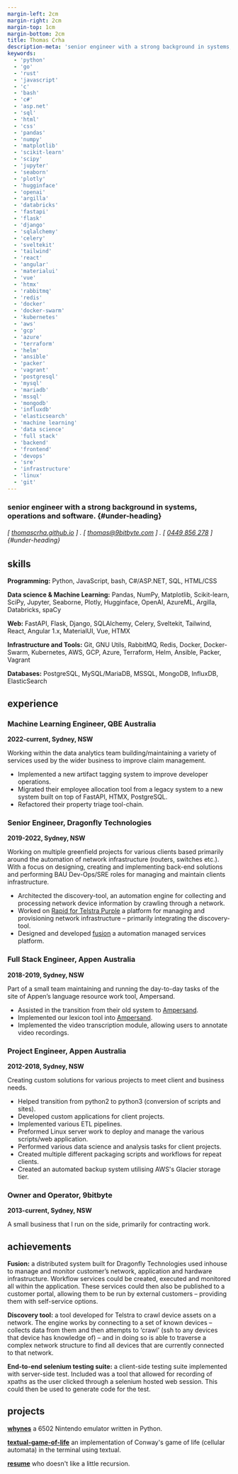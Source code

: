 ```yaml
---
margin-left: 2cm
margin-right: 2cm
margin-top: 1cm
margin-bottom: 2cm
title: Thomas Crha
description-meta: 'senior engineer with a strong background in systems, operations and software.'
keywords:
  - 'python'
  - 'go'
  - 'rust'
  - 'javascript'
  - 'c'
  - 'bash'
  - 'c#'
  - 'asp.net'
  - 'sql'
  - 'html'
  - 'css'
  - 'pandas'
  - 'numpy'
  - 'matplotlib'
  - 'scikit-learn'
  - 'scipy'
  - 'jupyter'
  - 'seaborn'
  - 'plotly'
  - 'hugginface'
  - 'openai'
  - 'argilla'
  - 'databricks'
  - 'fastapi'
  - 'flask'
  - 'django'
  - 'sqlalchemy'
  - 'celery'
  - 'sveltekit'
  - 'tailwind'
  - 'react'
  - 'angular'
  - 'materialui'
  - 'vue'
  - 'htmx'
  - 'rabbitmq'
  - 'redis'
  - 'docker'
  - 'docker-swarm'
  - 'kubernetes'
  - 'aws'
  - 'gcp'
  - 'azure'
  - 'terraform'
  - 'helm'
  - 'ansible'
  - 'packer'
  - 'vagrant'
  - 'postgresql'
  - 'mysql'
  - 'mariadb'
  - 'mssql'
  - 'mongodb'
  - 'influxdb'
  - 'elasticsearch'
  - 'machine learning'
  - 'data science'
  - 'full stack'
  - 'backend'
  - 'frontend'
  - 'devops'
  - 'sre'
  - 'infrastructure'
  - 'linux'
  - 'git'
---
```

### senior engineer with a strong background in systems, operations and software. {#under-heading}
###### [ [thomascrha.github.io](https://github.com/thomascrha) ] . [ [thomas@9bitbyte.com](mailto:thomas@9bitbyte.com) ] . [ [0449 856 278](tel:0449856278) ] {#under-heading}
## skills

**Programming:** Python, JavaScript, bash, C#/ASP.NET, SQL, HTML/CSS 

**Data science & Machine Learning:** Pandas, NumPy, Matplotlib, Scikit-learn, SciPy, Jupyter, Seaborne, Plotly, Hugginface, OpenAI, AzureML, Argilla, Databricks, spaCy 

**Web:** FastAPI, Flask, Django, SQLAlchemy, Celery, Sveltekit, Tailwind, React, Angular 1.x, MaterialUI, Vue, HTMX 

**Infrastructure and Tools:** Git, GNU Utils, RabbitMQ, Redis, Docker, Docker-Swarm, Kubernetes, AWS, GCP, Azure, Terraform, Helm, Ansible, Packer, Vagrant

**Databases:** PostgreSQL, MySQL/MariaDB, MSSQL, MongoDB, InfluxDB, ElasticSearch


## experience

### Machine Learning Engineer, QBE Australia 

**2022-current, Sydney, NSW**

Working within the data analytics team building/maintaining a variety of services used by the wider business to improve claim management. 

- Implemented a new artifact tagging system to improve developer operations.
- Migrated their employee allocation tool from a legacy system to a new system built on top of FastAPI, HTMX, PostgreSQL.
- Refactored their property triage tool-chain.

### Senior Engineer, Dragonfly Technologies 

**2019-2022, Sydney, NSW**

Working on multiple greenfield projects for various clients based primarily around the automation of network infrastructure (routers, switches etc.). With a focus on designing, creating and implementing back-end solutions and performing BAU Dev-Ops/SRE roles for managing and maintain clients infrastructure.

- Architected the discovery-tool, an automation engine for collecting and processing network device information by crawling through a network.
- Worked on [Rapid for Telstra Purple](https://www.dragonflytechnologies.com/case-studies/telstra-rapid#) a platform for managing and provisioning network infrastructure – primarily integrating the discovery-tool.
- Designed and developed [fusion](https://www.dragonflytechnologies.com/services/automated-managed-services) a automation managed services platform. 

### Full Stack Engineer, Appen Australia

**2018-2019, Sydney, NSW**

Part of a small team maintaining and running the day-to-day tasks of the site of Appen’s language resource work tool, Ampersand.

- Assisted in the transition from their old system to [Ampersand](https://success.appen.com/hc/en-us/articles/360049566731-Guide-to-Running-an-Audio-Transcription-Job).
- Implemented our lexicon tool into [Ampersand](https://success.appen.com/hc/en-us/articles/360049566731-Guide-to-Running-an-Audio-Transcription-Job).
- Implemented the video transcription module, allowing users to annotate video recordings. 

### Project Engineer, Appen Australia

**2012-2018, Sydney, NSW**

Creating custom solutions for various projects to meet client and business needs.

- Helped transition from python2 to python3 (conversion of scripts and sites).
- Developed custom applications for client projects.
- Implemented various ETL pipelines.
- Preformed Linux server work to deploy and manage the various scripts/web application.
- Performed various data science and analysis tasks for client projects.
- Created multiple different packaging scripts and workflows for repeat clients.
- Created an automated backup system utilising AWS's Glacier storage tier.

### Owner and Operator, 9bitbyte

**2013-current, Sydney, NSW**

A small business that I run on the side, primarily for contracting work.

## achievements

**Fusion:** a distributed system built for Dragonfly Technologies used inhouse to manage and monitor customer’s network, application and hardware infrastructure. Workflow services could be created, executed and monitored all within the application. These services could then also be published to a customer portal, allowing them to be run by external customers – providing them with self-service options.

**Discovery tool:** a tool developed for Telstra to crawl  device assets on a network. The engine works by connecting to a set of known devices – collects data from them and then attempts to ‘crawl’ (ssh to any devices that device has knowledge of) – and in doing so is able to traverse a complex network structure to find all devices that are currently connected to that network.

**End-to-end selenium testing suite:** a client-side testing suite implemented with server-side test. Included was a tool that allowed for recording of xpaths as the user clicked through a selenium hosted web session. This could then be used to generate code for the test. 

## projects

**[whynes](https://github.com/thomascrha/whynes)** a 6502 Nintendo emulator written in Python.

**[textual-game-of-life](https://github.com/thomascrha/textual-game-of-life)** an implementation of Conway's game of life (cellular automata) in the terminal using textual.

**[resume](https://github.com/thomascrha/resume)** who doesn't like a little recursion.


